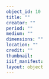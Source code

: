 ```yaml
---
object_id: 10
title: ""
creator: ""
period: ""
medium: ""
dimensions: ""
location: ""
credit: ""
thumbnail: 
iiif_manifest: 
layout: object
---
```



